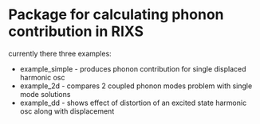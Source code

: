 # Package for calculating  phonon contribution in RIXS
currently there three examples:
- example_simple - produces phonon contribution for single displaced harmonic osc
- example_2d - compares 2 coupled phonon modes problem with single mode solutions
- example_dd - shows effect of distortion of an excited state harmonic osc
              along with displacement
          
